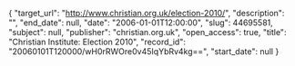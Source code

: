 {
  "target_url": "http://www.christian.org.uk/election-2010/", 
  "description": "", 
  "end_date": null, 
  "date": "2006-01-01T12:00:00", 
  "slug": 44695581, 
  "subject": null, 
  "publisher": "christian.org.uk", 
  "open_access": true, 
  "title": "Christian Institute: Election 2010", 
  "record_id": "20060101T120000/wH0rRWOre0v45IqYbRv4kg==", 
  "start_date": null
}

